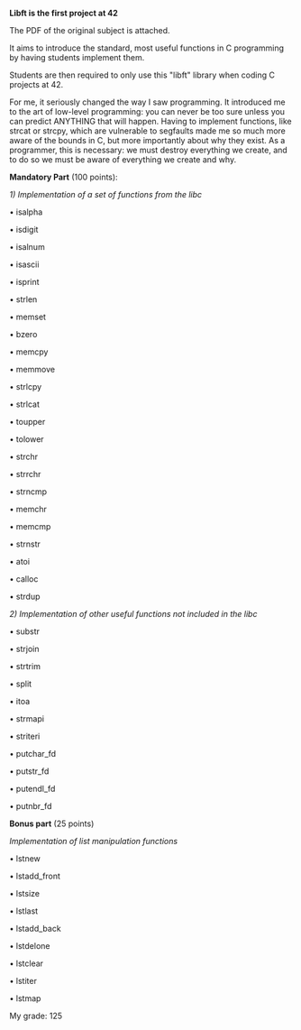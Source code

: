 **Libft is the first project at 42**

The PDF of the original subject is attached.

It aims to introduce the standard, most useful functions in C programming by having students implement them.

Students are then required to only use this "libft" library when coding C projects at 42.

For me, it seriously changed the way I saw programming. It introduced me to the art of low-level programming: you can never be too sure unless you can predict ANYTHING that will happen. Having to implement functions, like strcat or strcpy, which are vulnerable to segfaults made me so much more aware of the bounds in C, but more importantly about why they exist. As a programmer, this is necessary: we must destroy everything we create, and to do so we must be aware of everything we create and why.


**Mandatory Part** (100 points):

_1) Implementation of a set of functions from the libc_
   
• isalpha

• isdigit

• isalnum

• isascii

• isprint

• strlen

• memset

• bzero

• memcpy

• memmove

• strlcpy

• strlcat

• toupper

• tolower

• strchr

• strrchr

• strncmp

• memchr

• memcmp

• strnstr

• atoi

• calloc

• strdup

_2) Implementation of other useful functions not included in the libc_

• substr

• strjoin

• strtrim

• split

• itoa

• strmapi

• striteri

• putchar_fd

• putstr_fd

• putendl_fd

• putnbr_fd


**Bonus part** (25 points)

_Implementation of list manipulation functions_

• lstnew

• lstadd_front

• lstsize

• lstlast

• lstadd_back

• lstdelone

• lstclear

• lstiter

• lstmap

My grade: 125
